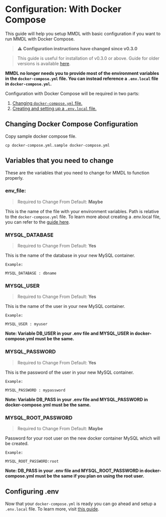 # Configuration: With Docker Compose

This guide will help you setup MMDL with basic configuration if you want to run MMDL with Docker Compose. 

> ⚠️ **Configuration instructions have changed since v0.3.0**

> This guide is useful for installation of v0.3.0 or above. Guide for older versions is available [here](https://manage-my-damn-life-nextjs.readthedocs.io/en/v0.2.0/).

**MMDL no longer needs you to provide most of the environment variables in the ```docker-compose.yml``` file. You can instead reference a ```.env.local``` file in ```docker-compose.yml```.**

Configuration with Docker Compose will be required in two parts:

1. [Changing ```docker-compose.yml``` file.](#changing-docker-compose-configuration)
2. [Creating and setting up a ```.env.local``` file.](#configuring-env)


## Changing Docker Compose Configuration

Copy sample docker compose file.

```
cp docker-compose.yml.sample docker-compose.yml 
```



## Variables that you need to change

These are the variables that you need to change for MMDL to function properly. 

### env_file:

> Required to Change From Default: **Maybe**


This is the name of the file with your environment variables. Path is relative to the ```docker-compose.yml``` file. To learn more about creating a .env.local file, you can refer to the [guide here](WithoutDocker.md). 


### MYSQL_DATABASE

> Required to Change From Default: **Yes**

This is the name of the database in your new MySQL container. 

```
Example:

MYSQL_DATABASE : dbname
```
### MYSQL_USER
> Required to Change From Default: **Yes**

This is the name of the user in your new MySQL container. 

```
Example:

MYSQL_USER : myuser
```

**Note: Variable DB_USER in your .env file and MYSQL_USER in docker-compose.yml must be the same.**

### MYSQL_PASSWORD
> Required to Change From Default: **Yes**

This is the password of the user in your new MySQL container. 

```
Example:

MYSQL_PASSWORD : mypassword
```

**Note: Variable DB_PASS in your .env file and MYSQL_PASSWORD in docker-compose.yml must be the same.**


### MYSQL_ROOT_PASSWORD

> Required to Change From Default: **Maybe**

Password for your root user on the new docker container MySQL which will be created.

```
Example:

MYSQL_ROOT_PASSWORD:root
```

**Note: DB_PASS in your .env file and MYSQL_ROOT_PASSWORD in docker-compose.yml must be the same if you plan on using the root user.**



## Configuring .env

Now that your ```docker-compose.yml``` is ready you can go ahead and setup a ```.env.local``` file. To learn more, visit [this guide](WithoutDocker.md).

